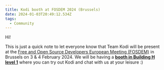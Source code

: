 ```yaml
---
title: Kodi booth at FOSDEM 2024 (Brussels)
date: 2024-01-03T20:49:12.534Z
tags:
  - Community
---
```

Hi!

This is just a quick note to let everyone know that Team Kodi will be present at the [Free and Open Source Developers European Meeting (FOSDEM)](fosdem.org) in Brussels on 3 & 4 February 2024. We will be having a **[booth in Building H level 1](https://fosdem.org/2024/stands/)** where you can try out Kodi and chat with us at your leisure :)